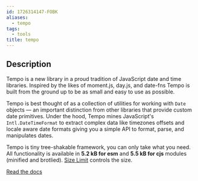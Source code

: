 ```yaml
---
id: 1726314147-FOBK
aliases:
  - tempo
tags:
  - tools
title: tempo
---
```


## Description

Tempo is a new library in a proud tradition of JavaScript date and time libraries.
Inspired by the likes of moment.js, day.js, and date-fns
Tempo is built from the ground up to be as small and easy to use as possible.

Tempo is best thought of as a collection of utilities for working
with `Date` objects — an important distinction from other libraries
that provide custom date primitives. Under the hood,
Tempo mines JavaScript's `Intl.DateTimeFormat` to extract complex data like
timezones offsets and locale aware date formats giving you
a simple API to format, parse, and manipulates dates.

Tempo is tiny tree-shakable framework, you can only take what you need.
All functionality is available in **5.2 kB for esm** and **5.5 kB for cjs** modules (minified and brotlied). [Size Limit](https://github.com/ai/size-limit) controls the size.

[Read the docs](https//tempo.formkit.com)
